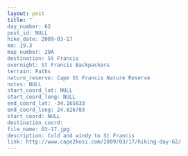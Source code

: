 ```yaml
---
layout: post
title: "
day_number: 62
post_id: NULL
hike_date: 2009-03-17
km: 19.3
map_number: 29A
destination: St Francis
overnight: St Francis Backpackers
terrain: Paths
nature_reserve: Cape St Francis Nature Reserve
notes: NULL
start_coord_lat: NULL
start_coord_long: NULL
end_coord_lat: -34.165833
end_coord_long: 24.826783
start_coord: NULL
destination_coord: 
file_name: 03-17.jpg
description: Cold and windy to St Francis
link: http://www.cape2kosi.com/2009/03/17/hiking-day-62/
---
```

